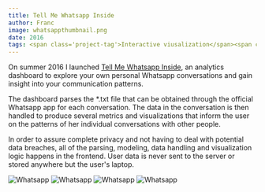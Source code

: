 ```yaml
---
title: Tell Me Whatsapp Inside
author: Franc
image: whatsappthumbnail.png
date: 2016
tags: <span class='project-tag'>Interactive viusalization</span><span class='project-tag'>Dashboard</span><span class='project-tag'>Visual communication</span><span class='project-tag'>Personal data</span>
---
```


On summer 2016 I launched [Tell Me Whatsapp Inside](http://www.tellmewhatsappinside.com), an analytics dashboard to explore your own personal Whatsapp conversations and gain insight into your communication patterns.

The dashboard parses the \*.txt file that can be obtained through the official Whatsapp app for each conversation. The data in the conversation is then handled to produce several metrics and visualizations that inform the user on the patterns of her individual conversations with other people.

In order to assure complete privacy and not having to deal with potential data breaches, all of the parsing, modeling, data handling and visualization logic happens in the frontend. User data is never sent to the server or stored anywhere but the user's laptop.

![Whatsapp](/assets/content/work/whatsappinside00.png)
![Whatsapp](/assets/content/work/whatsappinside01.png)
![Whatsapp](/assets/content/work/whatsappinside02.png)
![Whatsapp](/assets/content/work/whatsappinside03.png)
